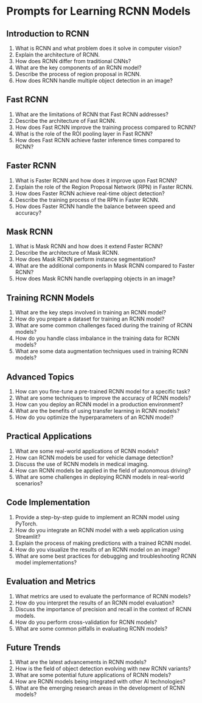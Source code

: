 # Prompts for Learning RCNN Models

## Introduction to RCNN

1. What is RCNN and what problem does it solve in computer vision?
2. Explain the architecture of RCNN.
3. How does RCNN differ from traditional CNNs?
4. What are the key components of an RCNN model?
5. Describe the process of region proposal in RCNN.
6. How does RCNN handle multiple object detection in an image?

## Fast RCNN

1. What are the limitations of RCNN that Fast RCNN addresses?
2. Describe the architecture of Fast RCNN.
3. How does Fast RCNN improve the training process compared to RCNN?
4. What is the role of the ROI pooling layer in Fast RCNN?
5. How does Fast RCNN achieve faster inference times compared to RCNN?

## Faster RCNN

1. What is Faster RCNN and how does it improve upon Fast RCNN?
2. Explain the role of the Region Proposal Network (RPN) in Faster RCNN.
3. How does Faster RCNN achieve real-time object detection?
4. Describe the training process of the RPN in Faster RCNN.
5. How does Faster RCNN handle the balance between speed and accuracy?

## Mask RCNN

1. What is Mask RCNN and how does it extend Faster RCNN?
2. Describe the architecture of Mask RCNN.
3. How does Mask RCNN perform instance segmentation?
4. What are the additional components in Mask RCNN compared to Faster RCNN?
5. How does Mask RCNN handle overlapping objects in an image?

## Training RCNN Models

1. What are the key steps involved in training an RCNN model?
2. How do you prepare a dataset for training an RCNN model?
3. What are some common challenges faced during the training of RCNN models?
4. How do you handle class imbalance in the training data for RCNN models?
5. What are some data augmentation techniques used in training RCNN models?

## Advanced Topics

1. How can you fine-tune a pre-trained RCNN model for a specific task?
2. What are some techniques to improve the accuracy of RCNN models?
3. How can you deploy an RCNN model in a production environment?
4. What are the benefits of using transfer learning in RCNN models?
5. How do you optimize the hyperparameters of an RCNN model?

## Practical Applications

1. What are some real-world applications of RCNN models?
2. How can RCNN models be used for vehicle damage detection?
3. Discuss the use of RCNN models in medical imaging.
4. How can RCNN models be applied in the field of autonomous driving?
5. What are some challenges in deploying RCNN models in real-world scenarios?

## Code Implementation

1. Provide a step-by-step guide to implement an RCNN model using PyTorch.
2. How do you integrate an RCNN model with a web application using Streamlit?
3. Explain the process of making predictions with a trained RCNN model.
4. How do you visualize the results of an RCNN model on an image?
5. What are some best practices for debugging and troubleshooting RCNN model implementations?

## Evaluation and Metrics

1. What metrics are used to evaluate the performance of RCNN models?
2. How do you interpret the results of an RCNN model evaluation?
3. Discuss the importance of precision and recall in the context of RCNN models.
4. How do you perform cross-validation for RCNN models?
5. What are some common pitfalls in evaluating RCNN models?

## Future Trends

1. What are the latest advancements in RCNN models?
2. How is the field of object detection evolving with new RCNN variants?
3. What are some potential future applications of RCNN models?
4. How are RCNN models being integrated with other AI technologies?
5. What are the emerging research areas in the development of RCNN models?